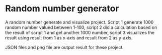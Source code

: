 # Random number generator
 A random number generate and visualize project.
 Script 1 generate 1000 random number valued between 1-100, script 2 did a calculation based on the result of script 1 and get another 1000 number, script 3 visualizes the result using result from 1 as x-axis and result from 2 as y-axis.

 JSON files and png file are output result for these project.